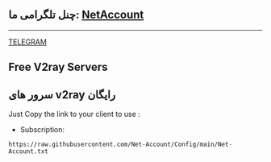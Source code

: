 ## چنل تلگرامی ما: [NetAccount](https://t.me/NetAccount)
---
[TELEGRAM](https://t.me/NetAccount)

## Free V2ray Servers

## سرور های v2ray رایگان

Just Copy the link to your client to use :

- Subscription:
```
https://raw.githubusercontent.com/Net-Account/Config/main/Net-Account.txt
```
